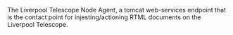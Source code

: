 The Liverpool Telescope Node Agent, a tomcat web-services endpoint that is the contact point for injesting/actioning RTML documents on the Liverpool Telescope. 
